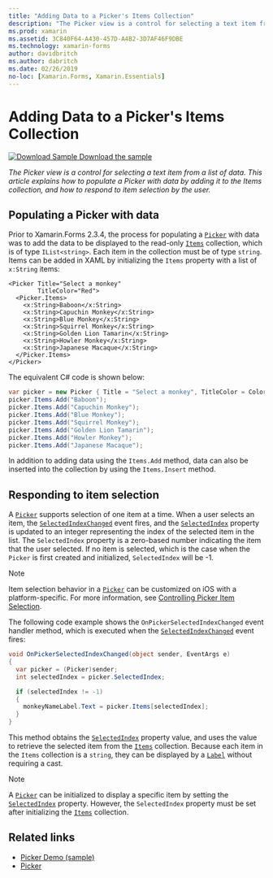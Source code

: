 ```yaml
---
title: "Adding Data to a Picker's Items Collection"
description: "The Picker view is a control for selecting a text item from a list of data. This article explains how to populate a Picker with data by adding it to the Items collection, and how to respond to item selection by the user."
ms.prod: xamarin
ms.assetid: 3C840F64-A430-457D-A4B2-3D7AF46F9DBE
ms.technology: xamarin-forms
author: davidbritch
ms.author: dabritch
ms.date: 02/26/2019
no-loc: [Xamarin.Forms, Xamarin.Essentials]
---
```


# Adding Data to a Picker's Items Collection

[![Download Sample](~/media/shared/download.png) Download the sample](/samples/xamarin/xamarin-forms-samples/userinterface-pickerdemo)

_The Picker view is a control for selecting a text item from a list of data. This article explains how to populate a Picker with data by adding it to the Items collection, and how to respond to item selection by the user._

## Populating a Picker with data

Prior to Xamarin.Forms 2.3.4, the process for populating a [`Picker`](xref:Xamarin.Forms.Picker) with data was to add the data to be displayed to the read-only [`Items`](xref:Xamarin.Forms.Picker.Items) collection, which is of type `IList<string>`. Each item in the collection must be of type `string`. Items can be added in XAML by initializing the `Items` property with a list of `x:String` items:

```xaml
<Picker Title="Select a monkey"
        TitleColor="Red">
  <Picker.Items>
    <x:String>Baboon</x:String>
    <x:String>Capuchin Monkey</x:String>
    <x:String>Blue Monkey</x:String>
    <x:String>Squirrel Monkey</x:String>
    <x:String>Golden Lion Tamarin</x:String>
    <x:String>Howler Monkey</x:String>
    <x:String>Japanese Macaque</x:String>
  </Picker.Items>
</Picker>
```

The equivalent C# code is shown below:

```csharp
var picker = new Picker { Title = "Select a monkey", TitleColor = Color.Red };
picker.Items.Add("Baboon");
picker.Items.Add("Capuchin Monkey");
picker.Items.Add("Blue Monkey");
picker.Items.Add("Squirrel Monkey");
picker.Items.Add("Golden Lion Tamarin");
picker.Items.Add("Howler Monkey");
picker.Items.Add("Japanese Macaque");
```

In addition to adding data using the `Items.Add` method, data can also be inserted into the collection by using the `Items.Insert` method.

## Responding to item selection

A [`Picker`](xref:Xamarin.Forms.Picker) supports selection of one item at a time. When a user selects an item, the [`SelectedIndexChanged`](xref:Xamarin.Forms.Picker.SelectedIndexChanged) event fires, and the [`SelectedIndex`](xref:Xamarin.Forms.Picker.SelectedIndex) property is updated to an integer representing the index of the selected item in the list. The `SelectedIndex` property is a zero-based number indicating the item that the user selected. If no item is selected, which is the case when the `Picker` is first created and initialized, `SelectedIndex` will be -1.

> [!NOTE]
> Item selection behavior in a [`Picker`](xref:Xamarin.Forms.Picker) can be customized on iOS with a platform-specific. For more information, see [Controlling Picker Item Selection](~/xamarin-forms/platform/ios/picker-selection.md).

The following code example shows the `OnPickerSelectedIndexChanged` event handler method, which is executed when the [`SelectedIndexChanged`](xref:Xamarin.Forms.Picker.SelectedIndexChanged) event fires:

```csharp
void OnPickerSelectedIndexChanged(object sender, EventArgs e)
{
  var picker = (Picker)sender;
  int selectedIndex = picker.SelectedIndex;

  if (selectedIndex != -1)
  {
    monkeyNameLabel.Text = picker.Items[selectedIndex];
  }
}
```

This method obtains the [`SelectedIndex`](xref:Xamarin.Forms.Picker.SelectedIndex) property value, and uses the value to retrieve the selected item from the [`Items`](xref:Xamarin.Forms.Picker.Items) collection. Because each item in the `Items` collection is a `string`, they can be displayed by a [`Label`](xref:Xamarin.Forms.Label) without requiring a cast.

> [!NOTE]
> A [`Picker`](xref:Xamarin.Forms.Picker) can be initialized to display a specific item by setting the [`SelectedIndex`](xref:Xamarin.Forms.Picker.SelectedIndex) property. However, the `SelectedIndex` property must be set after initializing the [`Items`](xref:Xamarin.Forms.Picker.Items) collection.

## Related links

- [Picker Demo (sample)](/samples/xamarin/xamarin-forms-samples/userinterface-pickerdemo)
- [Picker](xref:Xamarin.Forms.Picker)